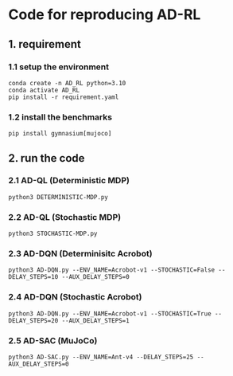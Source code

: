 # Code for reproducing AD-RL

## 1. requirement
### 1.1 setup the environment
    conda create -n AD_RL python=3.10
    conda activate AD_RL
    pip install -r requirement.yaml
### 1.2 install the benchmarks
    pip install gymnasium[mujoco]
## 2. run the code
### 2.1 AD-QL (Deterministic MDP)
    python3 DETERMINISTIC-MDP.py
### 2.2 AD-QL (Stochastic MDP)
    python3 STOCHASTIC-MDP.py
### 2.3 AD-DQN (Determinisitc Acrobot)
    python3 AD-DQN.py --ENV_NAME=Acrobot-v1 --STOCHASTIC=False --DELAY_STEPS=10 --AUX_DELAY_STEPS=0
### 2.4 AD-DQN (Stochastic Acrobot)
    python3 AD-DQN.py --ENV_NAME=Acrobot-v1 --STOCHASTIC=True --DELAY_STEPS=20 --AUX_DELAY_STEPS=1
### 2.5 AD-SAC (MuJoCo)
    python3 AD-SAC.py --ENV_NAME=Ant-v4 --DELAY_STEPS=25 --AUX_DELAY_STEPS=0